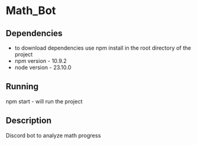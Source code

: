 # Math_Bot

## Dependencies
- to download dependencies use npm install in the root directory of the project
- npm version - 10.9.2
- node version - 23.10.0


## Running
npm start - will run the project 

## Description
Discord bot to analyze math progress

